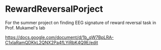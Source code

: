 # RewardReversalPorject
For the summer project on finding EEG signature of reward reversal task in Prof. Mukamel's lab

https://docs.google.com/document/d/1b_qW7BpLRA-C1xIaRamQDKkL2QNX2Pa4fLYiRbK4Q9E/edit
